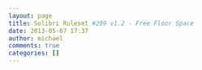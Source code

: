 ```yaml
---
layout: page
title: Solibri Ruleset #209 v1.2 - Free Floor Space
date: 2013-05-07 17:37
author: michael
comments: true
categories: []
---
```


